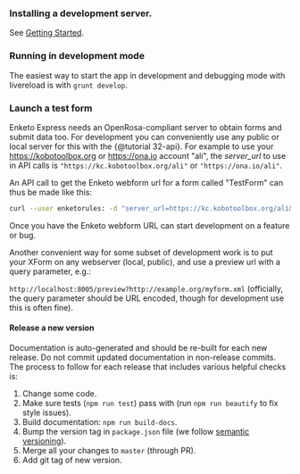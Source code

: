 ### Installing a development server.

See [Getting Started](./tutorial-00-getting-started.html).

### Running in development mode

The easiest way to start the app in development and debugging mode with livereload is with `grunt develop`.

### Launch a test form

Enketo Express needs an OpenRosa-compliant server to obtain forms and submit data too. For development you can conveniently use any public or local server for this with the {@tutorial 32-api}.
For example to use your https://kobotoolbox.org or https://ona.io account "ali", the _server\_url_ to use in API calls is `"https://kc.kobotoolbox.org/ali"` or `"https://ona.io/ali"`.

An API call to get the Enketo webform url for a form called "TestForm" can thus be made like this:

```bash
curl --user enketorules: -d "server_url=https://kc.kobotoolbox.org/ali&form_id=TestForm" http://localhost:8005/api/v2/survey

```

Once you have the Enketo webform URL can start development on a feature or bug.

Another convenient way for some subset of development work is to put your XForm on any webserver (local, public), and use a preview url with a query parameter, e.g.:

`http://localhost:8005/preview?http://example.org/myform.xml` (officially, the query parameter should be URL encoded, though for development use this is often fine).

#### Release a new version

Documentation is auto-generated and should be re-built for each new release. Do not commit updated documentation in non-release commits. The process to follow for each release that includes various helpful checks is:

1. Change some code.
2. Make sure tests (`npm run test`) pass with  (run `npm run beautify` to fix style issues).
2. Build documentation: `npm run build-docs`.
3. Bump the version tag in `package.json` file (we follow [semantic versioning](https://semver.org/)).
4. Merge all your changes to `master` (through PR).
5. Add git tag of new version.
